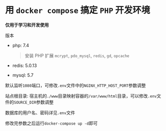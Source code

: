 # 用 `docker compose` 搞定 `PHP` 开发环境

**仅用于学习和开发使用**

版本

- php: 7.4

  > 安装 PHP 扩展 `mcrypt`, `pdo_mysql`, `redis`, `gd`, `opcache`

- redis: 5.0.13
- mysql: 5.7

默认监听`1080`端口，可修改`.env`文件中的`NGINX_HTTP_HOST_PORT`参数调整

站点根目录: 宿主机的`./www`目录映射容器的`/var/www/html`目录，可以修改`.env`文件的`SOURCE_DIR`参数调整

数据库的用户名、密码详见`.env`文件

修改完参数之后运行`docker-compose up -d`即可
